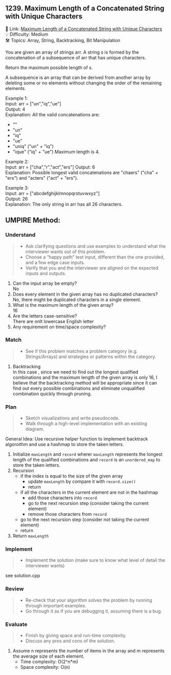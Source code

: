 ## 1239. Maximum Length of a Concatenated String with Unique Characters
🔗 Link: [Maximum Length of a Concatenated String with Unique Characters](https://leetcode.com/problems/maximum-length-of-a-concatenated-string-with-unique-characters/description/)  
💡 Difficulty: Medium  
🛠️ Topics: Array, String, Backtracking, Bit Manipulation

You are given an array of strings arr. A string s is formed by the concatenation of a subsequence of arr that has unique characters.

Return the maximum possible length of s.

A subsequence is an array that can be derived from another array by deleting some or no elements without changing the order of the remaining elements.

Example 1:    
Input: arr = ["un","iq","ue"]  
Output: 4   
Explanation: All the valid concatenations are:
- ""
- "un"
- "iq"
- "ue"
- "uniq" ("un" + "iq")
- "ique" ("iq" + "ue")
Maximum length is 4.

Example 2:    
Input: arr = ["cha","r","act","ers"]
Output: 6  
Explanation: Possible longest valid concatenations are "chaers" ("cha" + "ers") and "acters" ("act" + "ers").  

Example 3:  
Input: arr = ["abcdefghijklmnopqrstuvwxyz"]  
Output: 26  
Explanation: The only string in arr has all 26 characters.

## UMPIRE Method:

### Understand
> - Ask clarifying questions and use examples to understand what the interviewer wants out of this problem.
> - Choose a “happy path” test input, different than the one provided, and a few edge case inputs.
> - Verify that you and the interviewer are aligned on the expected inputs and outputs.
1. Can the input array be empty?  
   No
2. Does every element in the given array has no duplicated characters?  
   No, there might be duplicated characters in a single element.
3. What is the maximum length of the given array?  
   16
4. Are the letters case-sensitive?  
   There are onlt lowercase English letter
5. Any requirement on time/space complexity?
### Match
> - See if this problem matches a problem category (e.g. Strings/Arrays) and strategies or patterns within the category.
1. Backtracking  
   In this case , since we need to find out the longest qualified combinations and the maximum length of the given array is only 16, I believe that the backtracking method will be
   appropriate since it can find out every possible combinations and eliminate unqualified combination quickly through pruning.
### Plan
> - Sketch visualizations and write pseudocode.
> - Walk through a high-level implementation with an existing diagram.

General Idea: Use recursive helper function to implement backtrack algoroithm and use a hashmap to store the taken letters.
1. Initialize `maxLength` and `record` wherer `maxLength` represents the longest length of the qualified combinations and `record` is an `unordered_map` to store the taken letters.
2. Recursion
   - if the index is equal to the size of the given array
      - update `maxLength` by compare it with `record.size()`
      - return
   - if all the characters in the current element are not in the hashmap
     - add those characters into `record`
     - go to the next recursion step (consider taking the current element)
     - remove those characters from `record`
   -  go to the next recursion step (consider not taking the current element)
   -  return
4. Return `maxLength`

### Implement
> - Implement the solution (make sure to know what level of detail the interviewer wants)  

see solution.cpp
### Review
> - Re-check that your algorithm solves the problem by running through important examples.
> - Go through it as if you are debugging it, assuming there is a bug.
### Evaluate
> - Finish by giving space and run-time complexity.
> - Discuss any pros and cons of the solution.
1. Assume n represents the number of items in the array and m represents the average size of each element.
   - Time complexity: O(2^n*m)
   - Space complexity: O(n)

